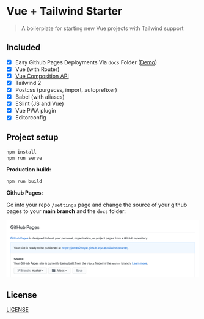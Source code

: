 # Vue + Tailwind Starter

> A boilerplate for starting new Vue projects with Tailwind support

## Included

- [x] Easy Github Pages Deployments Via `docs` Folder ([Demo](https://james2doyle.github.io/vue-tailwind-starter/))
- [x] Vue (with Router)
- [x] [Vue Composition API](https://github.com/vuejs/composition-api)
- [x] Tailwind 2
- [x] Postcss (purgecss, import, autoprefixer)
- [x] Babel (with aliases)
- [x] ESlint (JS and Vue)
- [x] Vue PWA plugin
- [x] Editorconfig

## Project setup

```
npm install
npm run serve
```

**Production build:**

```
npm run build
```

**Github Pages:**

Go into your repo `/settings` page and change the source of your github pages to your **main branch** and the `docs` folder:

![github pages setup](pages.png)

## License

[LICENSE](LICENSE)
